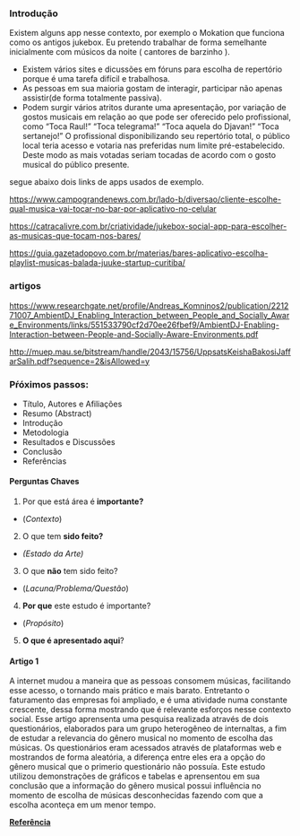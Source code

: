 ### Introdução
Existem alguns app nesse contexto, por exemplo o Mokation que funciona como os antigos jukebox. Eu pretendo trabalhar de forma semelhante inicialmente com músicos da noite ( cantores de barzinho ).

* Existem vários sites e dicussões em fóruns para escolha de repertório porque é uma tarefa difícil e trabalhosa.
* As pessoas em sua maioria gostam de interagir, participar não apenas assistir(de forma totalmente passiva).
* Podem surgir vários atritos durante uma apresentação, por variação de gostos musicais em relação ao que pode ser oferecido pelo profissional, como “Toca Raul!” “Toca telegrama!” “Toca aquela do Djavan!” “Toca sertanejo!” 
O profissional disponibilizando seu repertório total, o público local teria acesso e votaria nas preferidas num limite pré-estabelecido. Deste modo as mais votadas seriam tocadas de acordo com o gosto musical do público presente.

segue abaixo dois links de apps usados de exemplo.

https://www.campograndenews.com.br/lado-b/diversao/cliente-escolhe-qual-musica-vai-tocar-no-bar-por-aplicativo-no-celular


https://catracalivre.com.br/criatividade/jukebox-social-app-para-escolher-as-musicas-que-tocam-nos-bares/

https://guia.gazetadopovo.com.br/materias/bares-aplicativo-escolha-playlist-musicas-balada-juuke-startup-curitiba/


### artigos 

https://www.researchgate.net/profile/Andreas_Komninos2/publication/221271007_AmbientDJ_Enabling_Interaction_between_People_and_Socially_Aware_Environments/links/551533790cf2d70ee26fbef9/AmbientDJ-Enabling-Interaction-between-People-and-Socially-Aware-Environments.pdf

http://muep.mau.se/bitstream/handle/2043/15756/UppsatsKeishaBakosiJaffarSalih.pdf?sequence=2&isAllowed=y


### Pŕóximos passos:
* Título, Autores e Afiliações
* Resumo (Abstract)
* Introdução
* Metodologia	
* Resultados e Discussões
* Conclusão
* Referências	

#### Perguntas Chaves ####

1. Por que está área é **importante?** 
* (*Contexto*)
2. O que tem **sido feito?**
 * *(Estado da Arte)*
3. O que **não** tem sido feito? 
* (*Lacuna/Problema/Questão*)
4. **Por que** este estudo é importante?
* (*Propósito*)
5. **O que é apresentado aqui**?


#### Artigo 1 ####
A internet mudou a maneira que as pessoas consomem músicas, facilitando esse acesso, o tornando mais prático e mais barato. Entretanto o faturamento das empresas foi ampliado, e é uma atividade numa constante crescente, dessa forma mostrando que é relevante esforços nesse contexto social. 
	Esse artigo aprensenta uma pesquisa realizada através de dois questionários, elaborados para um grupo heterogêneo de internaltas, a fim de estudar a relevancia do gênero musical no momento de escolha das músicas.
	Os questionários eram acessados através de plataformas web e mostrandos de forma aleatória, a diferença entre eles era a opção do gênero musical que o primerio questionário não possuía.
	Este estudo utilizou demonstrações de gráficos e tabelas e aprensentou em sua conclusão que a informação do gênero musical possui influência no momento de escolha de músicas desconhecidas fazendo com que a escolha aconteça em um menor tempo.
  
  [**Referência**](https://www.researchgate.net/profile/Irapuru_Florido/publication/257921973_Influencia_do_Genero_Musical_na_Aquisicao_de_Musicas_Digitais/links/00b495261a757abb6c000000/Influencia-do-Genero-Musical-na-Aquisicao-de-Musicas-Digitais.pdf)
  
